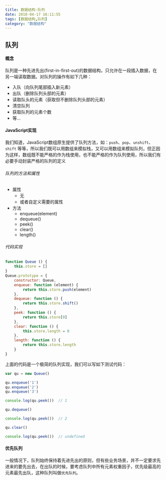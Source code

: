 ```yaml
---
title: 数据结构-队列
date: 2018-04-17 16:11:55
tags: [数据结构,队列]
category: "数据结构"
---
```

## 队列

#### 概念

队列是一种先进先出(first-in-first-out)的数据结构，只允许在一段插入数据，在另一端读取数据。对队列的操作有如下几种：

* 入队（向队列尾部插入新元素）
* 出队（删除队列头部的元素）
* 读取队头的元素（获取但不删除队列头部的元素）
* 清空队列
* 获取队列的元素个数
* 等...

#### JavaScript实现

我们知道，JavaScript数组原生提供了队列方法，如：`push`、`pop`、`unshift`、`shift` 等等，所以我们既可以用数组来模拟栈，又可以用数组来模拟队列，但正因为这样，数组既不能严格的作为栈使用，也不能严格的作为队列使用，所以我们有必要手动封装严格的队列的定义

###### 队列的方法和属性

* 属性
    * 无
    * 或者自定义需要的属性
* 方法
    * enqueue(element)
    * dequeue()
    * peek()
    * clear()
    * length()

###### 代码实现

```js
function Queue () {
    this.store = []
}
Queue.prototype = {
    constructor: Queue,
    enqueue: function (element) {
        return this.store.push(element)
    },
    dequeue: function () {
        return this.store.shift()
    },
    peek: function () {
        return this.store[0]
    },
    clear: function () {
        this.store.length = 0
    },
    length: function () {
        return this.store.length
    }
}
```

上面的代码是一个极简的队列实现，我们可以写如下测试代码：

```js
var qu = new Queue()

qu.enqueue('1')
qu.enqueue('2')
qu.enqueue('3')

console.log(qu.peek())  // 1

qu.dequeue()

console.log(qu.peek())  // 2

qu.clear()

console.log(qu.peek())  // undefined
```

#### 优先队列

一般情况下，队列始终保持着先进先出的原则，但有些业务场景，并不一定要求先进来的要先出去，在出队的时候，要考虑队列中所有元素权重因子，优先级最高的元素最先出队，这种队列叫做`优先队列`。
